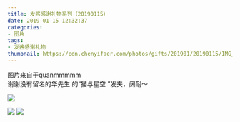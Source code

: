 ```yaml
---
title: 发酱感谢礼物系列（20190115）
date: 2019-01-15 12:32:37
categories:
- 图片
tags:
- 发酱感谢礼物
thumbnail: https://cdn.chenyifaer.com/photos/gifts/201901/20190115/IMG_6982.JPG
---
```


图片来自于<a href="https://weibo.com/p/1005051720171447" target="_blank">quanmmmmm</a><br/>谢谢没有留名的华先生 的“猫与星空 ”发夹，阔耐～

![](https://cdn.chenyifaer.com/photos/gifts/201901/20190115/IMG_6982.JPG)

<!--more-->

![](https://cdn.chenyifaer.com/photos/gifts/201901/20190115/IMG_6983.JPG)
![](https://cdn.chenyifaer.com/photos/gifts/201901/20190115/IMG_6984.JPG)
